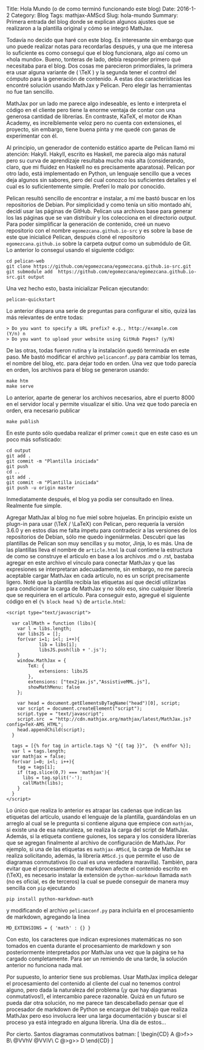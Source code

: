 Title: Hola Mundo (o de como terminó funcionando este blog)
Date: 2016-1-2
Category: Blog
Tags: mathjax-AMScd
Slug: hola-mundo
Summary: Primera entrada del blog donde se explican algunos ajustes que se realizaron a la plantilla original y cómo se integró MathJax.

Todavía no decido que haré con este blog. Es interesante sin embargo que uno puede realizar notas
para recordarlas después, y una que me interesa lo suficiente es como conseguí que el blog funcionara, algo así
como un «hola mundo». Bueno, tonteras de lado, debía responder primero qué necesitaba para el blog. Dos cosas
me parecieron primordiales, la primera era  usar alguna variante de \( \TeX \) y la segunda tener el control del 
cómputo para la generación de contenido. A estas dos características les encontré solución usando MathJax y Pelican.
Pero elegir las herramientas no fue tan sencillo. 

MathJax por un lado me parece algo indeseable, es lento e interpreta el código en el cliente pero tiene la enorme 
ventaja de contar con una generosa cantidad de librerías. En contraste, KaTeX, el motor de Khan Academy, 
es increíblemente veloz pero no cuenta con extensiones, el proyecto, sin embargo, tiene buena pinta y me quedé
con ganas de experimentar con él.

Al principio, un generador de contenido estático aparte de Pelican llamó mi atención: Hakyll. Hakyll, escrito es Haskell, me parecía 
algo más natural pero su curva de aprendizaje resultaba mucho más alta (considerando, claro, que mi fluidez en Haskell no es 
precisamente aparatosa). Pelican por otro lado, está implementado en Python, un lenguaje sencillo que a veces deja algunos sin sabores, pero
del cual conozco los suficientes detalles y el cual es lo suficientemente simple. Preferí lo malo por conocido.

Pelican resultó sencillo de encontrar e instalar, a mí me bastó buscar en los repositorios de Debian. 
Por simplicidad y como tenía un sitio montado ahí, decidí usar las páginas de GitHub.  Pelican usa archivos base para generar los 
las páginas que se van distribuir y los colecciona en el directorio *output*. Para poder simplificar la generación de contenido,
creé un nuevo repositorio con el nombre `egomezcana.github.io-src` y es sobre la base de este que inicialicé
Pelican, después cloné el repositorio `egomezcana.github.io` sobre la carpeta *output* como un submódulo de Git. Lo
anterior lo conseguí usando el siguiente código:

	cd pelican-web
	git clone https://github.com/egomezcana/egomezcana.github.io-src.git
	git submodule add  https://github.com/egomezcana/egomezcana.github.io-src.git output

Una vez hecho esto, basta inicializar Pelican ejecutando:

	pelican-quickstart

Lo anterior dispara una serie de preguntas para configurar el sitio, quizá las más relevantes de entre todas:

	> Do you want to specify a URL prefix? e.g., http://example.com   (Y/n) n
	> Do you want to upload your website using GitHub Pages? (y/N)

De las otras, todas fueron rutina y la instalación quedó terminada en este paso. Me bastó modificar
el archivo `pelicanconf.py` para cambiar los temas, el nombre del blog, etc. para dejar todo en orden.
Una vez que todo parecía en orden, los archivos para el blog se generaron usando:
	
	make htm
	make serve

Lo anterior, aparte de generar los archivos necesarios, abre el puerto 8000 en el servidor local y
permite visualizar el sitio. Una vez que todo parecía en orden, era necesario publicar

	make publish

En este punto sólo quedaba realizar el primer `commit` que en este caso es un poco más sofisticado:

	cd output
	git add .
	git commit -m "Plantilla iniciada"
	git push
	cd ..
	git add .
	git commit -m "Plantilla iniciada"
	git push -u origin master

Inmediatamente después, el blog ya podía ser consultado en línea. Realmente fue simple.

Agregar MathJax al blog no fue miel sobre hojuelas. En principio existe un plugn-in para usar
\(\TeX / \LaTeX\) con Pelican, pero requería la versión 3.6.0 y en estos días me falta ímpetu 
para contradecir a las versiones de los repositorios de Debian, sólo me quedo ingeniármelas. 
Descubrí que las plantillas de Pelican son muy sencillas y su motor, Jinja, lo es más. Una de las 
plantillas lleva el nombre de `article.html` la cual contiene la estructura de como se construye el 
articulo en base a los archivos .md o .rst, bastaba
agregar en este archivo el vínculo para conectar MathJax y que las expresiones se interpretaran adecuadamente,
sin embargo, no me parecía aceptable cargar MathJax en cada artículo, no es un script precisamente ligero. 
Noté que la plantilla recibía las etiquetas así que decidí utilizarlas para condicionar la carga de MathJax y no sólo eso, 
sino cualquier librería que se requiriera en el artículo. Para conseguir esto, agregué el siguiente código en el 
`{% block head %}` de  `article.html`:

	<script type="text/javascript">

	  var callMath = function (libs){
	    var l = libs.length;
	    var libsJS = [];
	    for(var i=1; i<l; i++){
	            lib = libs[i];
	            libsJS.push(lib + '.js');
	    }
	    window.MathJax = {
	        TeX: {
	            extensions: libsJS
	        },
	        extensions: ["tex2jax.js","AssistiveMML.js"],
	        showMathMenu: false
	    };

	    var head = document.getElementsByTagName("head")[0], script;
	    var script = document.createElement("script");
	    script.type = "text/javascript";
	    script.src  = "http://cdn.mathjax.org/mathjax/latest/MathJax.js?config=TeX-AMS_HTML";
	    head.appendChild(script);
	  }

	  tags = [{% for tag in article.tags %} "{{ tag }}",  {% endfor %}];
	  var l = tags.length;
	  var mathjax = false;
	  for(var i=0; i<l; i++){
	    tag = tags[i];
	    if (tag.slice(0,7) === 'mathjax'){
	      libs = tag.split('-');
	      callMath(libs);
	    }
	  }
	</script>

Lo único que realiza lo anterior es atrapar las cadenas que indican las etiquetas del artículo,
usando el lenguaje de la plantilla, guardándolas en un arreglo al cual se le pregunta si contiene 
alguna que empiece con `mathjax`, si existe una de esa naturaleza, se realiza la carga del script de 
MathJax. Además, si la etiqueta contiene guiones, los separa y los considera librerías que se agregan 
finalmente al archivo de configuración de MathJax. Por ejemplo, si una de las etiquetas es `mathjax-AMScd`, 
la carga de MathJax se realiza solicitando, además, la librería `AMScd.js` que permite el uso de diagramas conmutativos 
(lo cual es una verdadera maravilla). También, para evitar que el procesamiento de markdown afecte el contenido 
escrito en \(\TeX\), es necesario instalar la extensión de `python-markdown` llamada `math` 
(no es oficial, es de terceros) la cual se puede conseguir de manera muy sencilla con `pip` ejecutando

	pip install python-markdown-math

y modificando el archivo `pelicanconf.py` para incluirla en el procesamiento de markdown,
agregando la linea

	MD_EXTENSIONS = { 'math' : {} }

Con esto, los caracteres que indican expresiones matemáticas no son tomados en cuenta durante el
procesamiento de markdown y son posteriormente interpretados por MathJax una vez que la página se ha
cargado completamente. Para ser un remiendo de una tarde, la solución anterior no funciona nada mal.

Por supuesto, lo anterior tiene sus problemas. Usar MathJax implica delegar el procesamiento del contenido
al cliente del cual no tenemos control alguno, pero dada la naturaleza del problema 
(¡y que hay diagramas conmutativos!), el intercambio parece razonable. Quizá en un futuro se pueda dar otra 
solución, no me parece tan descabellado pensar que el procesador de markdown de Python se encargue del trabajo 
que realiza MathJax pero eso involucra leer una larga documentación y buscar si el proceso ya está integrado en 
alguna librería. Una día de estos...


Por cierto. Santos diagramas conmutativos batman:
\[
\begin{CD}
A     @>f>>  B\\
@VVhV        @VViV\\
C     @>g>>  D
\end{CD}
\]


